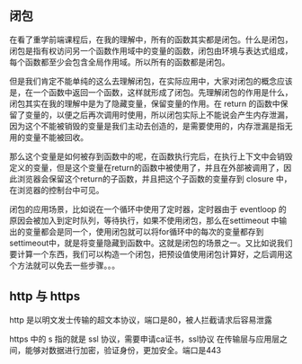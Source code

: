 ## 闭包
在看了重学前端课程后，在我的理解中，所有的函数其实都是闭包。什么是闭包，闭包是指有权访问另一个函数作用域中的变量的函数，闭包由环境与表达式组成，每个函数都至少会包含全局作用域。所以所有的函数都是闭包。

但是我们肯定不能单纯的这么去理解闭包，在实际应用中，大家对闭包的概念应该是，在一个函数中返回一个函数，这样就形成了闭包。先理解闭包的作用是什么，闭包其实在我的理解中是为了隐藏变量，保留变量的作用。在 return 的函数中保留了变量的，以便之后再次调用时使用，所以闭包实际上不能说会产生内存泄漏，因为这个不能被销毁的变量是我们主动去创造的，是需要使用的，内存泄漏是指无用的变量不能被回收。

那么这个变量是如何被存到函数中的呢，在函数执行完后，在执行上下文中会销毁定义的变量，但是这个变量在return的函数中被使用了，并且在外部被调用了，因此浏览器会保留这个return的子函数，并且把这个子函数的变量存到 closure 中，在浏览器的控制台中可见。

闭包的应用场景，比如说在一个循环中使用了定时器，定时器由于 eventloop 的原因会被加入到定时队列，等待执行，如果不使用闭包，那么在settimeout 中输出的变量都会是同一个，使用闭包就可以将for循环中的每次的变量都存到settimeout中，就是将变量隐藏到函数中。这就是闭包的场景之一。又比如说我们要计算一个东西，我们可以构造一个闭包，把预设值使用闭包计算好，之后调用这个方法就可以免去一些步骤。。。

## http 与 https
http 是以明文发士传输的超文本协议，端口是80，被人拦截请求后容易泄露

https 中的 s 指的就是 ssl 协议，需要申请ca证书，ssl协议 在传输层与应用层之间，能够对数据进行加密，验证身份，更加安全。端口是443